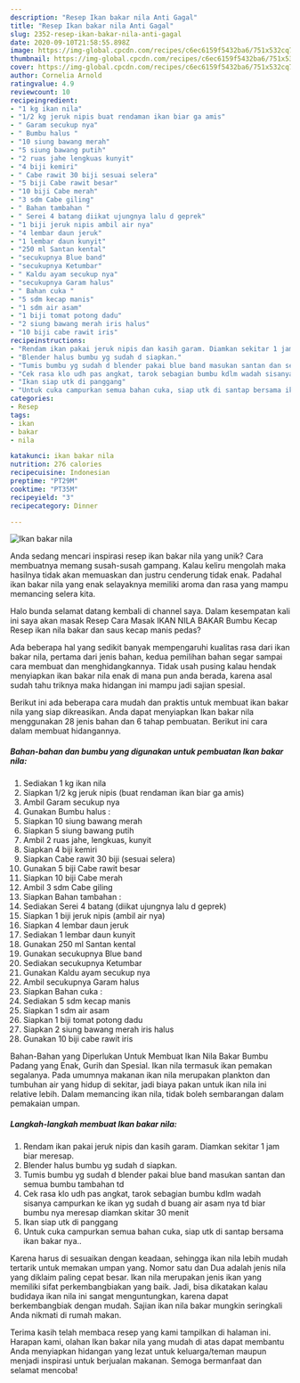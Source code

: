```yaml
---
description: "Resep Ikan bakar nila Anti Gagal"
title: "Resep Ikan bakar nila Anti Gagal"
slug: 2352-resep-ikan-bakar-nila-anti-gagal
date: 2020-09-10T21:58:55.898Z
image: https://img-global.cpcdn.com/recipes/c6ec6159f5432ba6/751x532cq70/ikan-bakar-nila-foto-resep-utama.jpg
thumbnail: https://img-global.cpcdn.com/recipes/c6ec6159f5432ba6/751x532cq70/ikan-bakar-nila-foto-resep-utama.jpg
cover: https://img-global.cpcdn.com/recipes/c6ec6159f5432ba6/751x532cq70/ikan-bakar-nila-foto-resep-utama.jpg
author: Cornelia Arnold
ratingvalue: 4.9
reviewcount: 10
recipeingredient:
- "1 kg ikan nila"
- "1/2 kg jeruk nipis buat rendaman ikan biar ga amis"
- " Garam secukup nya"
- " Bumbu halus "
- "10 siung bawang merah"
- "5 siung bawang putih"
- "2 ruas jahe lengkuas kunyit"
- "4 biji kemiri"
- " Cabe rawit 30 biji sesuai selera"
- "5 biji Cabe rawit besar"
- "10 biji Cabe merah"
- "3 sdm Cabe giling"
- " Bahan tambahan "
- " Serei 4 batang diikat ujungnya lalu d geprek"
- "1 biji jeruk nipis ambil air nya"
- "4 lembar daun jeruk"
- "1 lembar daun kunyit"
- "250 ml Santan kental"
- "secukupnya Blue band"
- "secukupnya Ketumbar"
- " Kaldu ayam secukup nya"
- "secukupnya Garam halus"
- " Bahan cuka "
- "5 sdm kecap manis"
- "1 sdm air asam"
- "1 biji tomat potong dadu"
- "2 siung bawang merah iris halus"
- "10 biji cabe rawit iris"
recipeinstructions:
- "Rendam ikan pakai jeruk nipis dan kasih garam. Diamkan sekitar 1 jam biar meresap."
- "Blender halus bumbu yg sudah d siapkan."
- "Tumis bumbu yg sudah d blender pakai blue band masukan santan dan semua bumbu tambahan td"
- "Cek rasa klo udh pas angkat, tarok sebagian bumbu kdlm wadah sisanya campurkan ke ikan yg sudah d buang air asam nya td biar bumbu nya meresap diamkan skitar 30 menit"
- "Ikan siap utk di panggang"
- "Untuk cuka campurkan semua bahan cuka, siap utk di santap bersama ikan bakar nya.."
categories:
- Resep
tags:
- ikan
- bakar
- nila

katakunci: ikan bakar nila 
nutrition: 276 calories
recipecuisine: Indonesian
preptime: "PT29M"
cooktime: "PT35M"
recipeyield: "3"
recipecategory: Dinner

---
```



![Ikan bakar nila](https://img-global.cpcdn.com/recipes/c6ec6159f5432ba6/751x532cq70/ikan-bakar-nila-foto-resep-utama.jpg)

Anda sedang mencari inspirasi resep ikan bakar nila yang unik? Cara membuatnya memang susah-susah gampang. Kalau keliru mengolah maka hasilnya tidak akan memuaskan dan justru cenderung tidak enak. Padahal ikan bakar nila yang enak selayaknya memiliki aroma dan rasa yang mampu memancing selera kita.

Halo bunda selamat datang kembali di channel saya. Dalam kesempatan kali ini saya akan masak Resep Cara Masak IKAN NILA BAKAR Bumbu Kecap Resep ikan nila bakar dan saus kecap manis pedas?

Ada beberapa hal yang sedikit banyak mempengaruhi kualitas rasa dari ikan bakar nila, pertama dari jenis bahan, kedua pemilihan bahan segar sampai cara membuat dan menghidangkannya. Tidak usah pusing kalau hendak menyiapkan ikan bakar nila enak di mana pun anda berada, karena asal sudah tahu triknya maka hidangan ini mampu jadi sajian spesial.


Berikut ini ada beberapa cara mudah dan praktis untuk membuat ikan bakar nila yang siap dikreasikan. Anda dapat menyiapkan Ikan bakar nila menggunakan 28 jenis bahan dan 6 tahap pembuatan. Berikut ini cara dalam membuat hidangannya.

<!--inarticleads1-->

##### Bahan-bahan dan bumbu yang digunakan untuk pembuatan Ikan bakar nila:

1. Sediakan 1 kg ikan nila
1. Siapkan 1/2 kg jeruk nipis (buat rendaman ikan biar ga amis)
1. Ambil  Garam secukup nya
1. Gunakan  Bumbu halus :
1. Siapkan 10 siung bawang merah
1. Siapkan 5 siung bawang putih
1. Ambil 2 ruas jahe, lengkuas, kunyit
1. Siapkan 4 biji kemiri
1. Siapkan  Cabe rawit 30 biji (sesuai selera)
1. Gunakan 5 biji Cabe rawit besar
1. Siapkan 10 biji Cabe merah
1. Ambil 3 sdm Cabe giling
1. Siapkan  Bahan tambahan :
1. Sediakan  Serei 4 batang (diikat ujungnya lalu d geprek)
1. Siapkan 1 biji jeruk nipis (ambil air nya)
1. Siapkan 4 lembar daun jeruk
1. Sediakan 1 lembar daun kunyit
1. Gunakan 250 ml Santan kental
1. Gunakan secukupnya Blue band
1. Sediakan secukupnya Ketumbar
1. Gunakan  Kaldu ayam secukup nya
1. Ambil secukupnya Garam halus
1. Siapkan  Bahan cuka :
1. Sediakan 5 sdm kecap manis
1. Siapkan 1 sdm air asam
1. Siapkan 1 biji tomat potong dadu
1. Siapkan 2 siung bawang merah iris halus
1. Gunakan 10 biji cabe rawit iris


Bahan-Bahan yang Diperlukan Untuk Membuat Ikan Nila Bakar Bumbu Padang yang Enak, Gurih dan Spesial. Ikan nila termasuk ikan pemakan segalanya. Pada umumnya makanan ikan nila merupakan plankton dan tumbuhan air yang hidup di sekitar, jadi biaya pakan untuk ikan nila ini relative lebih. Dalam memancing ikan nila, tidak boleh sembarangan dalam pemakaian umpan. 

<!--inarticleads2-->

##### Langkah-langkah membuat Ikan bakar nila:

1. Rendam ikan pakai jeruk nipis dan kasih garam. Diamkan sekitar 1 jam biar meresap.
1. Blender halus bumbu yg sudah d siapkan.
1. Tumis bumbu yg sudah d blender pakai blue band masukan santan dan semua bumbu tambahan td
1. Cek rasa klo udh pas angkat, tarok sebagian bumbu kdlm wadah sisanya campurkan ke ikan yg sudah d buang air asam nya td biar bumbu nya meresap diamkan skitar 30 menit
1. Ikan siap utk di panggang
1. Untuk cuka campurkan semua bahan cuka, siap utk di santap bersama ikan bakar nya..


Karena harus di sesuaikan dengan keadaan, sehingga ikan nila lebih mudah tertarik untuk memakan umpan yang. Nomor satu dan Dua adalah jenis nila yang diklaim paling cepat besar. Ikan nila merupakan jenis ikan yang memiliki sifat perkembangbiakan yang baik. Jadi, bisa dikatakan kalau budidaya ikan nila ini sangat menguntungkan, karena dapat berkembangbiak dengan mudah. Sajian ikan nila bakar mungkin seringkali Anda nikmati di rumah makan. 

Terima kasih telah membaca resep yang kami tampilkan di halaman ini. Harapan kami, olahan Ikan bakar nila yang mudah di atas dapat membantu Anda menyiapkan hidangan yang lezat untuk keluarga/teman maupun menjadi inspirasi untuk berjualan makanan. Semoga bermanfaat dan selamat mencoba!
